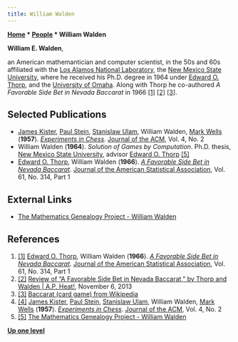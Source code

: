 ```yaml
---
title: William Walden
---
```

**[Home](Home "Home") \* [People](People "People") \* William Walden**


**William E. Walden**,  

an American mathemantician and computer scientist, in the 50s and 60s affiliated with the [Los Alamos National Laboratory](Los_Alamos_National_Laboratory "Los Alamos National Laboratory"), the [New Mexico State University](https://en.wikipedia.org/wiki/New_Mexico_State_University), where he received his Ph.D. degree in 1964 under [Edward O. Thorp](Mathematician#EOThorp "Mathematician"), and the [University of Omaha](https://en.wikipedia.org/wiki/University_of_Nebraska_Omaha). Along with Thorp he co-authored *A Favorable Side Bet in Nevada Baccarat* in 1966 <a id="cite-note-1" href="#cite-ref-1">[1]</a> <a id="cite-note-2" href="#cite-ref-2">[2]</a> <a id="cite-note-3" href="#cite-ref-3">[3]</a>.



## Selected Publications


* [James Kister](James_Kister "James Kister"), [Paul Stein](Paul_Stein "Paul Stein"), [Stanislaw Ulam](Stanislaw_Ulam "Stanislaw Ulam"), William Walden, [Mark Wells](Mark_Wells "Mark Wells") (**1957**). *[Experiments in Chess](http://dl.acm.org/citation.cfm?id=320868.320877&coll=DL&dl=GUIDE&CFID=628969023&CFTOKEN=30690604)*. [Journal of the ACM](ACM#Journal "ACM"), Vol. 4, No. 2
* William Walden (**1964**). *Solution of Games by Computation*. Ph.D. thesis, [New Mexico State University](https://en.wikipedia.org/wiki/New_Mexico_State_University), advisor [Edward O. Thorp](Mathematician#EOThorp "Mathematician") <a id="cite-note-5" href="#cite-ref-5">[5]</a>
* [Edward O. Thorp](Mathematician#EOThorp "Mathematician"), William Walden (**1966**). *[A Favorable Side Bet in Nevada Baccarat](http://www.jstor.org/stable/2282821?seq=1#page_scan_tab_contents)*. [Journal of the American Statistical Association](https://en.wikipedia.org/wiki/Journal_of_the_American_Statistical_Association), Vol. 61, No. 314, Part 1


## External Links


* [The Mathematics Genealogy Project - William Walden](http://genealogy.math.ndsu.nodak.edu/id.php?id=9461)


## References


1. <a id="cite-ref-1" href="#cite-note-1">[1]</a>  [Edward O. Thorp](Mathematician#EOThorp "Mathematician"), William Walden (**1966**). *[A Favorable Side Bet in Nevada Baccarat](http://www.jstor.org/stable/2282821?seq=1#page_scan_tab_contents)*. [Journal of the American Statistical Association](https://en.wikipedia.org/wiki/Journal_of_the_American_Statistical_Association), Vol. 61, No. 314, Part 1
2. <a id="cite-ref-2" href="#cite-note-2">[2]</a> [Review of “A Favorable Side Bet in Nevada Baccarat,” by Thorp and Walden | A.P. Heat!](http://apheat.net/2013/11/06/a-favorable-side-bet-in-nevada-baccarat-by-thorp-and-walden/), November 6, 2013
3. <a id="cite-ref-3" href="#cite-note-3">[3]</a> [Baccarat (card game) from Wikipedia](https://en.wikipedia.org/wiki/Baccarat_%28card_game%29)
4. <a id="cite-ref-4" href="#cite-note-4">[4]</a> [James Kister](James_Kister "James Kister"), [Paul Stein](Paul_Stein "Paul Stein"), [Stanislaw Ulam](Stanislaw_Ulam "Stanislaw Ulam"), William Walden, [Mark Wells](Mark_Wells "Mark Wells") (**1957**). *[Experiments in Chess](http://dl.acm.org/citation.cfm?id=320868.320877&coll=DL&dl=GUIDE&CFID=628969023&CFTOKEN=30690604)*. [Journal of the ACM](ACM#Journal "ACM"), Vol. 4, No. 2
5. <a id="cite-ref-5" href="#cite-note-5">[5]</a> [The Mathematics Genealogy Project - William Walden](http://genealogy.math.ndsu.nodak.edu/id.php?id=9461)

**[Up one level](People "People")**







 
